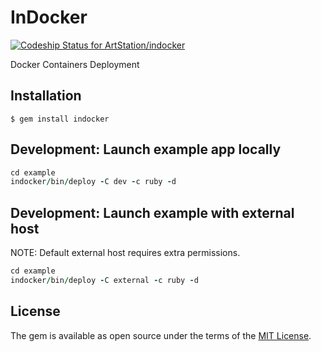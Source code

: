 # InDocker

[![Codeship Status for ArtStation/indocker](https://app.codeship.com/projects/bf8888c0-b7e4-0138-fc1f-7e2faa53772a/status?branch=master)](https://app.codeship.com/projects/404716)

Docker Containers Deployment

## Installation

```
$ gem install indocker
```

## Development: Launch example app locally

```ruby
cd example
indocker/bin/deploy -C dev -c ruby -d
```

## Development: Launch example with external host

NOTE: Default external host requires extra permissions.

```ruby
cd example
indocker/bin/deploy -C external -c ruby -d
```

## License

The gem is available as open source under the terms of the [MIT License](https://opensource.org/licenses/MIT).
